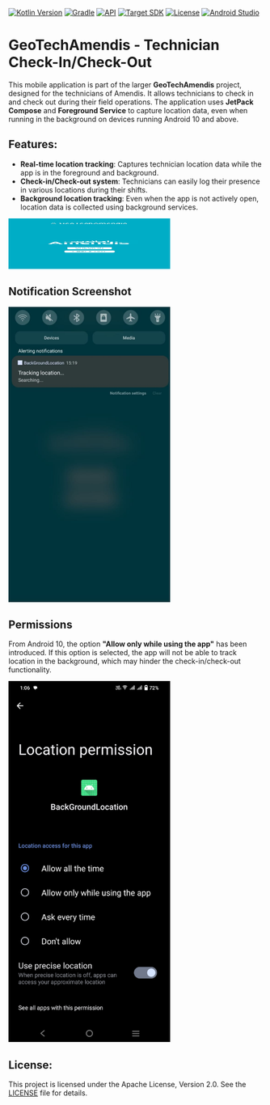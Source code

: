 [![Kotlin Version](https://img.shields.io/badge/Kotlin-1.9.23-blue.svg?style=flat-square)](http://kotlinlang.org/)
[![Gradle](https://img.shields.io/badge/Gradle-8.2.0-blue.svg?style=flat-square)](https://developer.android.com/build/releases/gradle-plugin)
[![API](https://img.shields.io/badge/Min%20SDK-24%20[Android%207.0]-blue.svg?style=flat-square)](https://github.com/AndroidSDKSources/android-sdk-sources-list)
[![Target SDK](https://img.shields.io/badge/Target%20SDK-34%20[Android%2014]-blue.svg?style=flat-square)](https://developer.android.com/about/versions/13)
[![License](https://img.shields.io/badge/License-Apache%202.0-blue.svg?style=flat-square)](http://www.apache.org/licenses/LICENSE-2.0)
[![Android Studio](https://img.shields.io/badge/Android-Studio-Jellyfish)](https://developer.android.com/studio/preview)

# GeoTechAmendis - Technician Check-In/Check-Out

This mobile application is part of the larger **GeoTechAmendis** project, designed for the technicians of Amendis. It allows technicians to check in and check out during their field operations. The application uses **JetPack Compose** and **Foreground Service** to capture location data, even when running in the background on devices running Android 10 and above.

## Features:
- **Real-time location tracking**: Captures technician location data while the app is in the foreground and background.
- **Check-in/Check-out system**: Technicians can easily log their presence in various locations during their shifts.
- **Background location tracking**: Even when the app is not actively open, location data is collected using background services.
  
<img src="https://github.com/AymanANNA/GeoTechAmendisMobile/blob/main/app1.jpg" width=320 height=100 />

## Notification Screenshot 
<img src="https://github.com/AymanANNA/GeoTechAmendisMobile/blob/main/app2.jpg" width=320 />

## Permissions
From Android 10, the option **"Allow only while using the app"** has been introduced. If this option is selected, the app will not be able to track location in the background, which may hinder the check-in/check-out functionality.

<img src="https://github.com/AbdulRehmanNazar/BackgroundLocation/blob/main/screenshots/Permission%20Screen.jpg" width=320 />

## License:

This project is licensed under the Apache License, Version 2.0. See the [LICENSE](http://www.apache.org/licenses/LICENSE-2.0) file for details.
